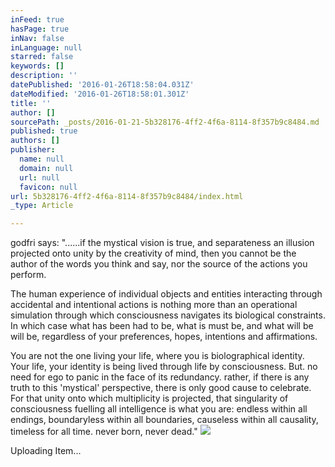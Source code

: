 ```yaml
---
inFeed: true
hasPage: true
inNav: false
inLanguage: null
starred: false
keywords: []
description: ''
datePublished: '2016-01-26T18:58:04.031Z'
dateModified: '2016-01-26T18:58:01.301Z'
title: ''
author: []
sourcePath: _posts/2016-01-21-5b328176-4ff2-4f6a-8114-8f357b9c8484.md
published: true
authors: []
publisher:
  name: null
  domain: null
  url: null
  favicon: null
url: 5b328176-4ff2-4f6a-8114-8f357b9c8484/index.html
_type: Article

---
```

godfri says: "......if the mystical vision is true, and separateness an illusion projected onto unity by the creativity of mind, then you cannot be the author of the words you think and say, nor the source of the actions you perform. 

The human experience of individual objects and entities interacting through accidental and intentional actions is nothing more than an operational simulation through which consciousness navigates its biological constraints. In which case what has been had to be, what is must be, and what will be will be, regardless of your preferences, hopes, intentions and affirmations. 

You are not the one living your life, where you is biolographical identity. Your life, your identity is being lived through life by consciousness. But. no need for ego to panic in the face of its redundancy. rather, if there is any truth to this 'mystical' perspective, there is only good cause to celebrate. For that unity onto which multiplicity is projected, that singularity of consciousness fuelling all intelligence is what you are: endless within all endings, boundaryless within all boundaries, causeless within all causality, timeless for all time. never born, never dead."
![](https://s3-us-west-2.amazonaws.com/the-grid-img/p/f466a32a6100f116980f5ff611b61ff408a16d87.jpg)

Uploading Item...